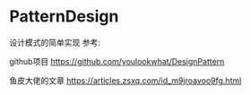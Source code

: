 # PatternDesign
设计模式的简单实现
参考:

github项目
https://github.com/youlookwhat/DesignPattern

鱼皮大佬的文章
https://articles.zsxq.com/id_m9jroavoo9fg.html
